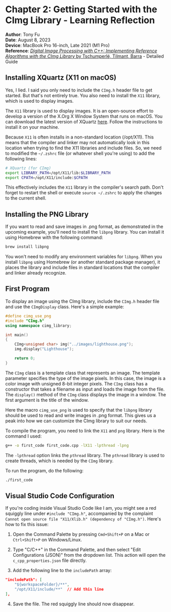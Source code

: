 # Chapter 2: Getting Started with the CImg Library - Learning Reflection

**Author**: Tony Fu  
**Date**: August 8, 2023  
**Device**: MacBook Pro 16-inch, Late 2021 (M1 Pro)  
**Reference**: [*Digital Image Processing with C++: Implementing Reference Algorithms with the CImg Library* by Tschumperlé, Tilmant, Barra](https://www.amazon.com/Digital-Image-Processing-Implementing-Algorithms/dp/1032347538) - Detailed Guide

## Installing XQuartz (X11 on macOS)

Yes, I lied. I said you only need to include the `CImg.h` header file to get started. But that's not entirely true. You also need to install the `X11` library, which is used to display images.

The `X11` library is used to display images. It is an open-source effort to develop a version of the X.Org X Window System that runs on macOS. You can download the latest version of XQuartz [here](https://www.xquartz.org). Follow the instructions to install it on your machine.

Because `X11` is often installs in a non-standard location (/opt/X11). This means that the compiler and linker may not automatically look in this location when trying to find the X11 libraries and include files. So, we need to modified the `~/.zshrc` file (or whatever shell you're using) to add the following lines:

```bash
# XQuartz (for CImg)
export LIBRARY_PATH=/opt/X11/lib:$LIBRARY_PATH
export CPATH=/opt/X11/include:$CPATH
```
This effectively includes the `X11` library in the compiler's search path. Don't forget to restart the shell or execute `source ~/.zshrc` to apply the changes to the current shell.

## Installing the PNG Library

If you want to read and save images in .png format, as demonstrated in the upcoming example, you'll need to install the `libpng` library. You can install it using Homebrew with the following command:

```bash
brew install libpng
```

You won't need to modify any environment variables for `libpng`. When you install `libpng` using Homebrew (or another standard package manager), it places the library and include files in standard locations that the compiler and linker already recognize.

## First Program

To display an image using the CImg library, include the `CImg.h` header file and use the `CImgDisplay` class. Here's a simple example:

```cpp
#define cimg_use_png
#include "CImg.h"
using namespace cimg_library;

int main()
{
    CImg<unsigned char> img("../images/lighthouse.png");
    img.display("Lighthouse");

    return 0;
}
```

The `CImg` class is a template class that represents an image. The template parameter specifies the type of the image pixels. In this case, the image is a color image with unsigned 8-bit integer pixels. The `CImg` class has a constructor that takes a filename as input and loads the image from the file. The `display()` method of the `CImg` class displays the image in a window. The first argument is the title of the window.

Here the macro `cimg_use_png` is used to specify that the `libpng` library should be used to read and write images in .png format. This gives us a peak into how we can customize the CImg library to suit our needs.

To compile the program, you need to link the `X11` and `png` library. Here is the command I used:

```bash
g++ -o first_code first_code.cpp -lX11 -lpthread -lpng
```

The `-lpthread` option links the `pthread` library. The `pthread` library is used to create threads, which is needed by the `CImg` library.

To run the program, do the following:

```bash
./first_code
```

## Visual Studio Code Configuration

If you're coding inside Visual Studio Code like I am, you might see a red squiggly line under `#include "CImg.h"`, accompanied by the complaint `Cannot open source file "X11/Xlib.h" (dependency of "CImg.h")`. Here's how to fix this issue:

1. Open the Command Palette by pressing `Cmd+Shift+P` on a Mac or `Ctrl+Shift+P` on Windows/Linux.
   
2. Type "C/C++" in the Command Palette, and then select "Edit Configurations (JSON)" from the dropdown list. This action will open the `c_cpp_properties.json` file directly.

3. Add the following line to the `includePath` array:

```json
"includePath": [
    "${workspaceFolder}/**",
    "/opt/X11/include/**"  // Add this line
],
```

4. Save the file. The red squiggly line should now disappear.

